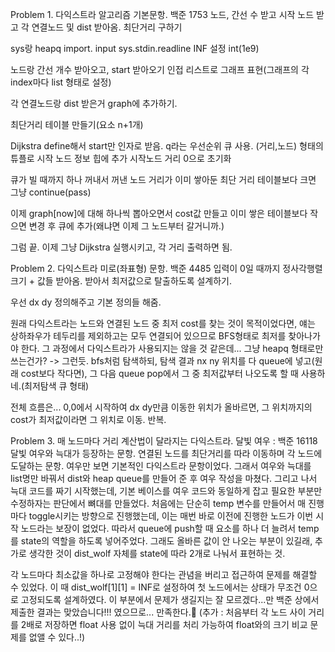 Problem 1. 다익스트라 알고리즘 기본문항. 백준 1753
노드, 간선 수 받고 시작 노드 받고 각 연결노드 및 dist 받아옴. 최단거리 구하기

sys랑 heapq import.
input sys.stdin.readline
INF 설정 int(1e9)

노드랑 간선 개수 받아오고, start 받아오기
인접 리스트로 그래프 표현(그래프의 각 index마다 list 형태로 설정)

각 연결노드랑 dist 받은거 graph에 추가하기. 

최단거리 테이블 만들기(요소 n+1개)

Dijkstra define해서 start만 인자로 받음.
q라는 우선순위 큐 사용. (거리,노드) 형태의 튜플로 시작 노드 정보 힙에 추가
시작노드 거리 0으로 초기화

큐가 빌 때까지
하나 꺼내서 꺼낸 노드 거리가 이미 쌓아둔 최단 거리 테이블보다 크면 그냥 continue(pass)

이제 graph[now]에 대해 하나씩 뽑아오면서 cost값 만들고 이미 쌓은 테이블보다 작으면 변경 후 큐에 추가(왜냐면 이제 그 노드부터 갈거니까.)

그럼 끝. 이제 그냥 Dijkstra 실행시키고, 각 거리 출력하면 됨.


Problem 2. 다익스트라 미로(좌표형) 문항. 백준 4485
입력이 0일 때까지 정사각행렬 크기 + 값들 받아옴. 받아서 최저값으로 탈출하도록 설계하기.

우선 dx dy 정의해주고 기본 정의들 해줌. 

원래 다익스트라는 노드와 연결된 노드 중 최저 cost를 찾는 것이 목적이었다면, 얘는 상하좌우가 테두리를 제외하고는 모두 연결되어 있으므로 BFS형태로 최저를 찾아나가야 한다. 그 과정에서 다익스트라가 사용되지는 않을 것 같은데... 그냥 heapq 형태로만 쓰는건가?
-> 그런듯. bfs처럼 탐색하되, 탐색 결과 nx ny 위치를 다 queue에 넣고(원래 cost보다 작다면), 그 다음 queue pop에서 그 중 최저값부터 나오도록 할 때 사용하네.(최저탐색 큐 형태)

전체 흐름은... 0,0에서 시작하여 dx dy만큼 이동한 위치가 올바르면, 그 위치까지의 cost가 최저값이라면 그 위치로 이동. 반복.


Problem 3. 매 노드마다 거리 계산법이 달라지는 다익스트라. 달빛 여우 : 백준 16118
달빛 여우와 늑대가 등장하는 문항. 연결된 노드를 최단거리를 따라 이동하며 각 노드에 도달하는 문항. 여우만 보면 기본적인 다익스트라 문항이었다.
그래서 여우와 늑대를 list명만 바꿔서 dist와 heap queue를 만들어 준 후 여우 작성을 마쳤다.
그리고 나서 늑대 코드를 짜기 시작했는데, 기본 베이스를 여우 코드와 동일하게 잡고 필요한 부분만 수정하자는 판단에서 뼈대를 만들었다.
처음에는 단순히 temp 변수를 만들어서 매 진행마다 toggle시키는 방향으로 진행했는데, 이는 매번 바로 이전에 진행한 노드가 이번 시작 노드라는 보장이 없었다.
따라서 queue에 push할 때 요소를 하나 더 늘려서 temp를 state의 역할을 하도록 넣어주었다.
그래도 올바른 값이 안 나오는 부분이 있길래, 추가로 생각한 것이 dist_wolf 자체를 state에 따라 2개로 나눠서 표현하는 것.

각 노드마다 최소값을 하나로 고정해야 한다는 관념을 버리고 접근하여 문제를 해결할 수 있었다.
이 때 dist_wolf[1][1] = INF로 설정하여 첫 노드에서는 상태가 무조건 0으로 고정되도록 설계하였다. 이 부분에서 문제가 생길지는 잘 모르겠다...만 백준 상에서 제출한 결과는 맞았습니다!!! 였으므로... 만족한다.💖
(추가 : 처음부터 각 노드 사이 거리를 2배로 저장하면 float 사용 없이 늑대 거리를 처리 가능하여 float와의 크기 비교 문제를 없앨 수 있다..!)
